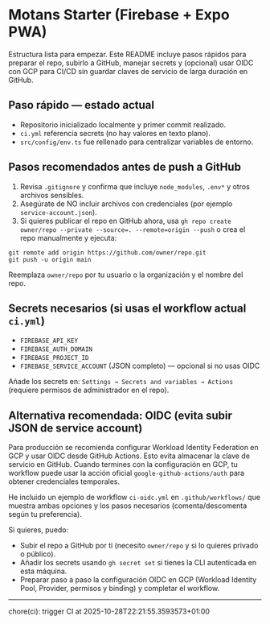 # Motans Starter (Firebase + Expo PWA)

Estructura lista para empezar. Este README incluye pasos rápidos para preparar el repo,
subirlo a GitHub, manejar secrets y (opcional) usar OIDC con GCP para CI/CD sin guardar claves
de servicio de larga duración en GitHub.

## Paso rápido — estado actual
- Repositorio inicializado localmente y primer commit realizado.
- `ci.yml` referencia secrets (no hay valores en texto plano).
- `src/config/env.ts` fue rellenado para centralizar variables de entorno.

## Pasos recomendados antes de push a GitHub

1. Revisa `.gitignore` y confirma que incluye `node_modules`, `.env*` y otros archivos sensibles.
2. Asegúrate de NO incluir archivos con credenciales (por ejemplo `service-account.json`).
3. Si quieres publicar el repo en GitHub ahora, usa `gh repo create owner/repo --private --source=. --remote=origin --push` o crea el repo manualmente y ejecuta:

```pwsh
git remote add origin https://github.com/owner/repo.git
git push -u origin main
```

Reemplaza `owner/repo` por tu usuario o la organización y el nombre del repo.

## Secrets necesarios (si usas el workflow actual `ci.yml`)

- `FIREBASE_API_KEY`
- `FIREBASE_AUTH_DOMAIN`
- `FIREBASE_PROJECT_ID`
- `FIREBASE_SERVICE_ACCOUNT` (JSON completo) — opcional si no usas OIDC

Añade los secrets en: `Settings → Secrets and variables → Actions` (requiere permisos de administrador en el repo).

## Alternativa recomendada: OIDC (evita subir JSON de service account)

Para producción se recomienda configurar Workload Identity Federation en GCP y usar OIDC desde GitHub Actions.
Esto evita almacenar la clave de servicio en GitHub. Cuando termines con la configuración en GCP, tu workflow puede usar la acción oficial `google-github-actions/auth` para obtener credenciales temporales.

He incluido un ejemplo de workflow `ci-oidc.yml` en `.github/workflows/` que muestra ambas opciones y los pasos necesarios (comenta/descomenta según tu preferencia).

Si quieres, puedo:

- Subir el repo a GitHub por ti (necesito `owner/repo` y si lo quieres privado o público).
- Añadir los secrets usando `gh secret set` si tienes la CLI autenticada en esta máquina.
- Preparar paso a paso la configuración OIDC en GCP (Workload Identity Pool, Provider, permisos y binding) y completar el workflow.

---


chore(ci): trigger CI at 2025-10-28T22:21:55.3593573+01:00
